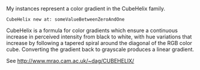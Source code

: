 My instances represent a color gradient in the CubeHelix family.	CubeHelix new at: someValueBetweenZeroAndOneCubeHelix is a formula for color gradients which ensure a continuous increase in perceived intensity from black to white, with hue variations that increase  by following a tapered spiral around the diagonal of the RGB color cube. Converting the gradient back to grayscale produces a linear gradient.See http://www.mrao.cam.ac.uk/~dag/CUBEHELIX/